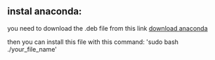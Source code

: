 ## instal anaconda:
you need to download the .deb file from this link
[download anaconda ](https://www.anaconda.com/products/individual#linux)

then you can install this file with this command:
  'sudo bash ./your_file_name'

